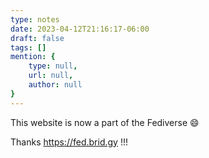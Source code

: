 ```yaml
---
type: notes
date: 2023-04-12T21:16:17-06:00
draft: false
tags: []
mention: { 
	type: null,
	url: null, 
	author: null
}
---
```


This website is now a part of the Fediverse 😄

Thanks https://fed.brid.gy !!!